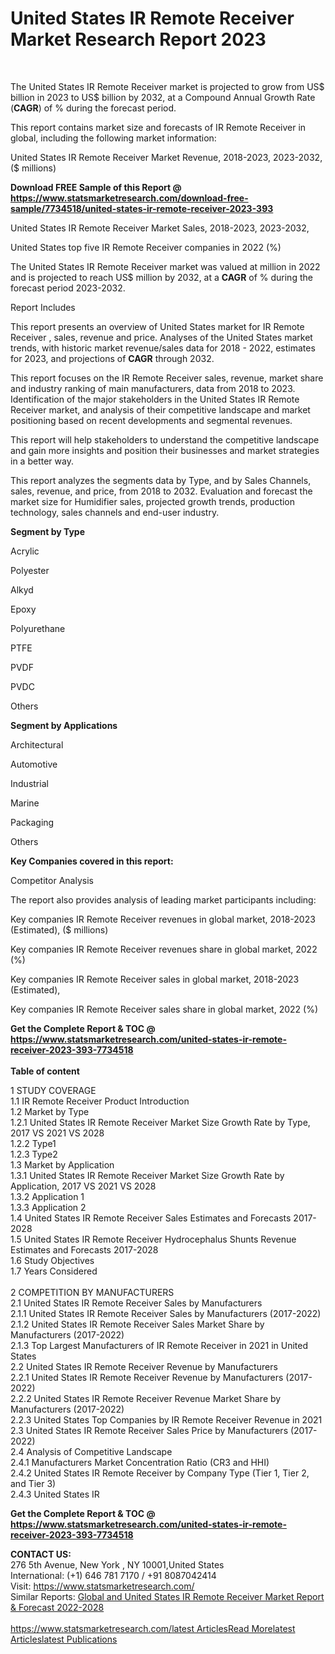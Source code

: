<h1>United States IR Remote Receiver Market Research Report 2023</h1><br/><p>The United States IR Remote Receiver market is projected to grow from US$ billion in 2023 to US$ billion by 2032, at a Compound Annual Growth Rate (<strong>CAGR</strong>) of % during the forecast period.</p><p>This report contains market size and forecasts of IR Remote Receiver in global, including the following market information:</p><p>United States IR Remote Receiver Market Revenue, 2018-2023, 2023-2032, ($ millions)</p><p><strong>Download FREE Sample of this Report @ <a href="https://www.statsmarketresearch.com/download-free-sample/7734518/united-states-ir-remote-receiver-2023-393">https://www.statsmarketresearch.com/download-free-sample/7734518/united-states-ir-remote-receiver-2023-393</a></strong></p><p>United States IR Remote Receiver Market Sales, 2018-2023, 2023-2032,</p><p>United States top five IR Remote Receiver companies in 2022 (%)</p><p>The United States IR Remote Receiver market was valued at million in 2022 and is projected to reach US$ million by 2032, at a <strong>CAGR</strong> of % during the forecast period 2023-2032.</p><p>Report Includes</p><p>This report presents an overview of United States market for IR Remote Receiver , sales, revenue and price. Analyses of the United States market trends, with historic market revenue/sales data for 2018 - 2022, estimates for 2023, and projections of <strong>CAGR</strong> through 2032.</p><p>This report focuses on the IR Remote Receiver sales, revenue, market share and industry ranking of main manufacturers, data from 2018 to 2023. Identification of the major stakeholders in the United States IR Remote Receiver market, and analysis of their competitive landscape and market positioning based on recent developments and segmental revenues.</p><p>This report will help stakeholders to understand the competitive landscape and gain more insights and position their businesses and market strategies in a better way.</p><p>This report analyzes the segments data by Type, and by Sales Channels, sales, revenue, and price, from 2018 to 2032. Evaluation and forecast the market size for Humidifier sales, projected growth trends, production technology, sales channels and end-user industry.</p><p><strong>Segment by Type</strong></p><p>Acrylic</p><p>Polyester</p><p>Alkyd</p><p>Epoxy</p><p>Polyurethane</p><p>PTFE</p><p>PVDF</p><p>PVDC</p><p>Others</p><p><strong> Segment <strong><strong>by Applications</strong></strong></strong></p><p>Architectural</p><p>Automotive</p><p>Industrial</p><p>Marine</p><p>Packaging</p><p>Others</p><p><strong>Key Companies covered in this report:</strong></p><p>Competitor Analysis</p><p>The report also provides analysis of leading market participants including:</p><p>Key companies IR Remote Receiver revenues in global market, 2018-2023 (Estimated), ($ millions)</p><p>Key companies IR Remote Receiver revenues share in global market, 2022 (%)</p><p>Key companies IR Remote Receiver sales in global market, 2018-2023 (Estimated),</p><p>Key companies IR Remote Receiver sales share in global market, 2022 (%)</p><div><b>Get the Complete Report & TOC @ <a href="https://www.statsmarketresearch.com/united-states-ir-remote-receiver-2023-393-7734518">https://www.statsmarketresearch.com/united-states-ir-remote-receiver-2023-393-7734518</a></b></div><br><b>Table of content</b><p>1 STUDY COVERAGE<br />1.1 IR Remote Receiver Product Introduction<br />1.2 Market by Type<br />1.2.1 United States IR Remote Receiver Market Size Growth Rate by Type, 2017 VS 2021 VS 2028<br />1.2.2 Type1<br />1.2.3 Type2<br />1.3 Market by Application<br />1.3.1 United States IR Remote Receiver Market Size Growth Rate by Application, 2017 VS 2021 VS 2028<br />1.3.2 Application 1<br />1.3.3 Application 2<br />1.4 United States IR Remote Receiver Sales Estimates and Forecasts 2017-2028<br />1.5 United States IR Remote Receiver Hydrocephalus Shunts Revenue Estimates and Forecasts 2017-2028<br />1.6 Study Objectives<br />1.7 Years Considered<br /><br />2 COMPETITION BY MANUFACTURERS<br />2.1 United States IR Remote Receiver Sales by Manufacturers<br />2.1.1 United States IR Remote Receiver Sales by Manufacturers (2017-2022)<br />2.1.2 United States IR Remote Receiver Sales Market Share by Manufacturers (2017-2022)<br />2.1.3 Top Largest Manufacturers of IR Remote Receiver in 2021 in United States<br />2.2 United States IR Remote Receiver Revenue by Manufacturers<br />2.2.1 United States IR Remote Receiver Revenue by Manufacturers (2017-2022)<br />2.2.2 United States IR Remote Receiver Revenue Market Share by Manufacturers (2017-2022)<br />2.2.3 United States Top Companies by IR Remote Receiver Revenue in 2021<br />2.3 United States IR Remote Receiver Sales Price by Manufacturers (2017-2022)<br />2.4 Analysis of Competitive Landscape<br />2.4.1 Manufacturers Market Concentration Ratio (CR3 and HHI)<br />2.4.2 United States IR Remote Receiver by Company Type (Tier 1, Tier 2, and Tier 3)<br />2.4.3 United States IR <br><div><b>Get the Complete Report & TOC @ <a href="https://www.statsmarketresearch.com/united-states-ir-remote-receiver-2023-393-7734518">https://www.statsmarketresearch.com/united-states-ir-remote-receiver-2023-393-7734518</a></b></div></p> <b>CONTACT US:</b><br>276 5th Avenue, New York , NY 10001,United States<br>International: (+1) 646 781 7170 / +91 8087042414<br>Visit: <a href="https://www.statsmarketresearch.com/">https://www.statsmarketresearch.com/</a><br>Similar Reports: <a href="https://www.statsmarketresearch.com/united-states-ir-remote-receiver-2023-393-7734518">Global and United States IR Remote Receiver Market Report & Forecast 2022-2028</a><br/><br/><a href="https://gyeongbokgung.com">https://www.statsmarketresearch.com/</a><a href="https://hallyeomaritime.com">latest Articles</a><a href="https://jingwansa.com">Read More</a><a href=https://nguoiviet.jp/">latest Articles</a><a href="https://www.intelmarketresearch.com/">latest Publications</a>